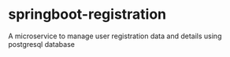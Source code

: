 # springboot-registration
A microservice to manage user registration data and details using postgresql database
